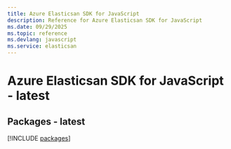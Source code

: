 ```yaml
---
title: Azure Elasticsan SDK for JavaScript
description: Reference for Azure Elasticsan SDK for JavaScript
ms.date: 09/29/2025
ms.topic: reference
ms.devlang: javascript
ms.service: elasticsan
---
```

# Azure Elasticsan SDK for JavaScript - latest
## Packages - latest
[!INCLUDE [packages](elasticsan-index.md)]